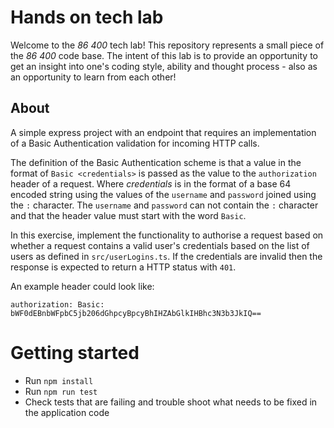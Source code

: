 # Hands on tech lab

Welcome to the *86 400* tech lab! This repository represents a small piece of the *86 400* code base. The intent of this lab is to provide an opportunity to get an insight into one's coding style, ability and thought process - also as an opportunity to learn from each other!

## About

A simple express project with an endpoint that requires an implementation of a Basic Authentication validation for incoming HTTP calls.

The definition of the Basic Authentication scheme is that a value in the format of `Basic <credentials>` is passed as the value to the `authorization` header of a request. Where *credentials* is in the format of a base 64 encoded string using the values of the `username` and `password` joined using the `:` character. The `username` and `password` can not contain the `:` character and that the header value must start with the word `Basic`.

In this exercise, implement the functionality to authorise a request based on whether a request contains a valid user's credentials based on the list of users as defined in `src/userLogins.ts`. If the credentials are invalid then the response is expected to return a HTTP status with `401`.

An example header could look like:

`authorization: Basic: bWF0dEBnbWFpbC5jb206dGhpcyBpcyBhIHZAbGlkIHBhc3N3b3JkIQ==`

# Getting started

* Run `npm install`
* Run `npm run test`
* Check tests that are failing and trouble shoot what needs to be fixed in the application code